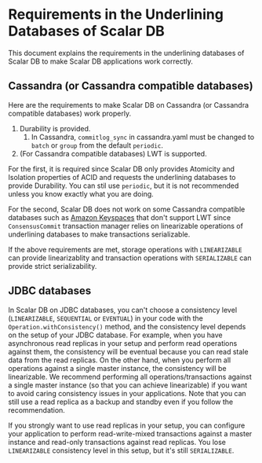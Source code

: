 # Requirements in the Underlining Databases of Scalar DB

This document explains the requirements in the underlining databases of Scalar DB to make Scalar DB applications work correctly.

## Cassandra (or Cassandra compatible databases)

Here are the requirements to make Scalar DB on Cassandra (or Cassandra compatible databases) work properly.

1. Durability is provided.
   1. In Cassandra, `commitlog_sync` in cassandra.yaml must be changed to `batch` or `group` from the default `periodic`.
2. (For Cassandra compatible databases) LWT is supported.

For the first, it is required since Scalar DB only provides Atomicity and Isolation properties of ACID and requests the underlining databases to provide Durability.
You can stil use `periodic`, but it is not recommended unless you know exactly what you are doing.

For the second, Scalar DB does not work on some Cassandra compatible databases such as [Amazon Keyspaces](https://aws.amazon.com/keyspaces/) that don't support LWT since `ConsensusCommit` transaction manager relies on linearizable operations of underlining databases to make transactions serializable. 

If the above requirements are met, storage operations with `LINEARIZABLE` can provide linearizablity and transaction operations with `SERIALIZABLE` can provide strict serializability.

## JDBC databases

In Scalar DB on JDBC databases, you can't choose a consistency level (`LINEARIZABLE`, `SEQUENTIAL` or `EVENTUAL`) in your code with the `Operation.withConsistency()` method, and the consistency level depends on the setup of your JDBC database.
For example, when you have asynchronous read replicas in your setup and perform read operations against them, the consistency will be eventual because you can read stale data from the read replicas.
On the other hand, when you perform all operations against a single master instance, the consistency will be linearizable.
We recommend performing all operations/transactions against a single master instance (so that you can achieve linearizable) if you want to avoid caring consistency issues in your applications. Note that you can still use a read replica as a backup and standby even if you follow the recommendation.

If you strongly want to use read replicas in your setup, you can configure your application to perform read-write-mixed transactions against a master instance and read-only transactions against read replicas.
You lose `LINEARIZABLE` consistency level in this setup, but it's still `SERIALIZABLE`.
